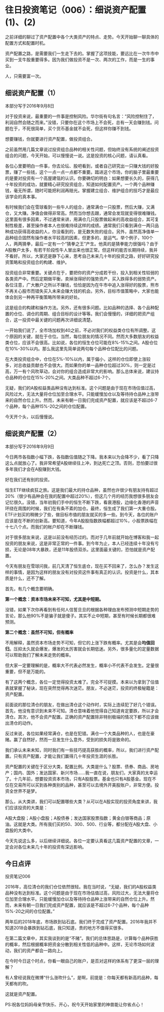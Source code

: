 # 往日投资笔记（006）：细说资产配置(1)、(2)



之前详细的聊过了资产配置中各个大类资产的特点、走势。今天开始聊一聊具体的配置方式和配置时机。

资产配置之路，是需要我们一生走下去的。掌握了这项技能，要远比在一次牛市中买到一支牛股重要得多。因为我们做投资不是一次、两次的工作，而是一生的事业。

人，只需要富一次。



## 细说资产配置（1）

本部分写于2016年9月8日



对于投资来说，最重要的一件事是控制风险。华尔街有句名言：“风险控制住了，利润自然会随之而来。”没错，只要你在这个市场上不会死，总有一天会赚到钱。问题在于，不死很简单，买个货币基金就不会死，但这样你赚不到钱。



想要赚钱，你就要进行资产配置，做投资组合。



之前虽然用几篇文章说过投资组合品种的相关性问题，但始终没有系统的阐述投资组合的问题，今天开始，可以慢慢说一说。这是投资的核心问题，请认真看。



各位心里要明白一件事，你去论坛、股吧看到，或者自己研究出一只赚大钱的好股票，赚了一些钱，这个一点一点一点都不重要。踏进这个市场，你的脑子里最重要的是要对投资有一个高屋建瓴的认识。你要确切的明白：如果想要长久的，获得几十年投资的成功，就要精心研究投资组合，知道如何配置资产。一个两个品种赚钱，毫无所谓，随时可能把利润再赔光。掌握建立组合、维护组合的技巧才是最应该学会的真本事。



有时候我们会在雪球看到一些牛人的组合，通常满仓一只股票，然后大赚，又满仓，又大赚。净值会做得非常高。然而当你想去跟，通常会发现就变得很难赚钱。这里面有很多因素，不过通常来讲，用满仓几只股票做起来的高收益组合，其可复制性极差，甚至操作者本人也很难持续这样的成绩。通常我们只看到满仓一两只品种成功获得高收益的人，你没看到的，是无数失败的组合。另外，虽然高净值单一品种组合固然有操作者水平较高的因素，但更多的，是运气。举个例子，100个人，两两猜拳，最后一定有一个“猜拳之王”产生。他真的是猜拳能力很强吗？由于A股散户太多，有若干阶段性牛人冒出来也很正常。但这样的能否长期持续，我并不看好。所以，大家还是静下心来，思考自己未来几十年的投资之路，好好研究投资策略和投资组合的构建、维护。



投资组合非常重要。关键点在于，要把你的资产分成若干份，投入到相关性较弱的各类资产中。然后定期做平衡，卖掉涨得好的强势资产，买入跌得多的弱势资产。各位注意，广大散户之所以不赚钱，恰恰是因为在牛市中追入涨得好的股票，熊市不再关心股市而错失买入未来会赚大钱的机会。另外，目标市值策略中，大家也能体会到另一种再平衡策略所带来的好处。



这是组合的构建和操作方法。另外，还有很多问题。比如品种的选择、各个品种配置的仓位、调仓的周期、组合目标的设计等等。我们会慢慢的，详细的把资产组合，这一投资中最关键的问题再次详细说清楚。



一开始我们说了，全市场加权到40之前，不必对我们的权益类仓位有所调整。这个原因的关键，就在于仓位。当然，每位朋友的情况不同。然而大多数朋友的权益类仓位，应该不会很高。比如说，各位的恒生仓位可能在8%-15%之间。A股仓位在10%-30%以内。那么我这里先简单说两句每个品种仓位配比的问题。



在大类投资组合中，仓位在5%-10%以内，属于偏小，这样的仓位即使上涨较多，对总收益贡献也不会很大。而如果你的单一品种仓位超过30%，则一定是过高，万一有个风吹草动，会对你的组合造成非常大的影响。那么总体来说，建议持仓品种的仓位在15%-20%之间。大类品种不超过6-7个。



无疑，我们的A股权益类品种没有达到标准。这个问题是由于现在市场估值过高，风险过大，无法大量将仓位加至合理水平。只能缓慢加仓以及等待持仓品种上涨带来的自然仓位上升。然而，未来有朝一日我们完成资产配置，就应该是不超过6-7个品种，每个品种15%-20之间的仓位配置。

今天开个头，以后慢慢说。



## 细说资产配置（2）

本部分写于2016年9月9日



今日两市各指数小幅下跌，各指数估值随之下降。我本来以为会降不少，看了只降这么点就放心了。我非常希望A股继续往上冲，到达死亡之顶。否则，恐怕要过很多年我们才会在A股赚到大钱。



好在我们还有别的投资。



恒生ETF继续疯狂之旅。这是我们最大的持仓品种，虽然也许很少有朋友持有超过20%（很少有品种会在我的配置中超过20%），但这几个月的经历我想很多朋友会记忆很久。没错，当年初我们手中的恒生不断下跌，看衰港股，边缘化香港的声音环绕在周围的时候，我们在有条不紊的加仓。最终，恒生成了我们第一大重仓股。ETF计划买的稍微少了些，做目标市值的朋友就买的多一些。到今天，各位的账户应该是在不断的创新高。要知道，今年A股股指数跌幅都超过10%，小股票跌幅在十七八个点。而我们的帐户却在不断赚钱。



对于很多朋友来说，这是以前没有经历过的。而对于几年前就开始在博客和我一起投资的朋友来说，这是非常正常的一件事。到今年为止，本人已经连续十年没有亏损，无论是08年大暴跌，还是11年股债双杀。这里面最关键的，恐怕就是资产配置。



今天有朋友在雪球问我，前几天清了恒生底仓，现在买不回来了，怎么办？发生这样的事情，是因为这样的朋友没有对投资这件事有真正的认识。投资是什么，其本质是什么，还不了解。



首先，有几个概念要明确。



**第一个概念：资本市场未来不可知，尤其是中短期。**



没错，如果下次你再看到有任何人信誓旦旦的根据各种理由发布预测中短期走势的言论，那么他90%不是骗子就是傻子。其实不止中短期，甚至有时候长期都很难预测。



**第二个概念：虽然不可知，但有概率**



不用解释，虽然资本市场走势不可知，但它的上涨下跌有概率。尤其是会**均值回归**。压抑太久就会爆发，爆发的太厉害就会长期低迷。另外，很多量化的定量数据可以帮助我们了解未来走势的概率。



但大家一定要理解的是，概率大不代表必然发生，概率小不代表不会发生。定量很重要，但不是万能的。



有了这两个概念，各位一定觉得投资太难了。完全不可捉摸。本来以为拿到了估值表就掌握了秘诀，现在突然觉得再次迷茫。朋友，不必迷茫，投资的终极秘籍是：资产配置。



前面说的那位清仓的朋友，在做出清仓这个动作时，实际上连续犯了好几个错误。首先，他没有意识到未来不可知。清仓意味着他觉得自己知道肯定要跌，所以才会清仓。其次，他不会资产配置。正确的资产配置除非特别极端的情况下都不应该做出清仓的动作。



反过来说，各位如果经常满仓，也是在犯错。满仓一个大类品种的人，也是在豪赌。赢了自然好，然而一旦发生什么意外，受到的损失将是致命的。



我们承认未来未知，同时我们有一些技巧提高获胜的概率，所以，我们进行资产配置。只有资产配置，才能让我们赢得几十年投资生涯的长胜。



资产配置的关键在于区分大类，配置比例。大类是什么？股票、债券、商品、房地产；国内、国外；发达国家、新兴市场……我一直在说，朋友们，大家真的太幸运了。十几年前，想要投资资本市场，只有A股股票。基金也只有A股基金。现在不仅在交易所可以买到各种类别的品种，甚至可以去境外开美股账户，非常方便。投资全世界不是梦。



那么，从大类讲，我们可以配置哪些大类？从可以在A股实现的投资角度来讲，我们应该投资的大类是：



A股大盘股；A股小盘股；A股债券；发达国家股票指数；黄金白银等商品；原油。这就是大类。所有我们买的50、300、500、行业等，都分配在A股大盘、小盘股的大类中。





今天先说这么多，以后继续详细说。各位一定要认真看这几篇资产配置的文章，一定会对各位未来几十年的投资有深远影响。





## **今日点评**

投资笔记006



2016年，高位清仓的我们仓位依然很轻。我在当时说，“无疑，我们的A股权益类品种没有达到标准。这个问题是由于现在市场估值过高，风险过大，无法大量将仓位加至合理水平。只能缓慢加仓以及等待持仓品种上涨带来的自然仓位上升。然而，未来有朝一日我们完成资产配置，就应该是不超过6-7个品种，每个品种15%-20之间的仓位配置。”



两年后的2018年底，市场跌到钻石底。我们终于完成了资产配置。2016年我并不知道2018会暴跌到钻石底，我只知道，贵的地方不值得买很多。



在第二篇文章中，其实我谈到的是“不赌”。我们的总体思路是，计算每个品种获胜的概率，然后根据概率把资金分散到相关性低的品种中。这样，无论市场如何波动，我们的资产都会一路向上。



在今时今日这个时点，你看一眼自己的账户，是否对这样的体系有了更深一层的理解？



有人曾经说我在微博“什么涨吹什么”，是啊，前提是：你每天都有新高的品种，每天都有的吹。



这就是资产配置。



PS:祝各位妈妈母亲节快乐、开心，祝今天开始家里的神兽能让你省点心！
